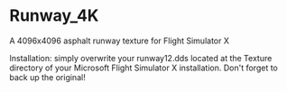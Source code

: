 Runway_4K
=========

A 4096x4096 asphalt runway texture for Flight Simulator X

Installation: simply overwrite your runway12.dds located at the Texture directory of your Microsoft Flight Simulator X installation. Don't forget to back up the original!
